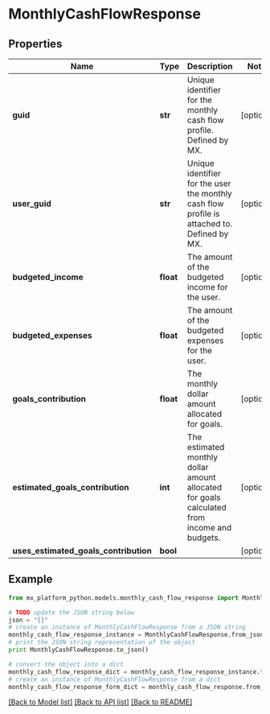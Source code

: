 # MonthlyCashFlowResponse


## Properties
Name | Type | Description | Notes
------------ | ------------- | ------------- | -------------
**guid** | **str** | Unique identifier for the monthly cash flow profile. Defined by MX. | [optional] 
**user_guid** | **str** | Unique identifier for the user the monthly cash flow profile is attached to. Defined by MX. | [optional] 
**budgeted_income** | **float** | The amount of the budgeted income for the user. | [optional] 
**budgeted_expenses** | **float** | The amount of the budgeted expenses for the user. | [optional] 
**goals_contribution** | **float** | The monthly dollar amount allocated for goals. | [optional] 
**estimated_goals_contribution** | **int** | The estimated monthly dollar amount allocated for goals calculated from income and budgets. | [optional] 
**uses_estimated_goals_contribution** | **bool** |  | [optional] 

## Example

```python
from mx_platform_python.models.monthly_cash_flow_response import MonthlyCashFlowResponse

# TODO update the JSON string below
json = "{}"
# create an instance of MonthlyCashFlowResponse from a JSON string
monthly_cash_flow_response_instance = MonthlyCashFlowResponse.from_json(json)
# print the JSON string representation of the object
print MonthlyCashFlowResponse.to_json()

# convert the object into a dict
monthly_cash_flow_response_dict = monthly_cash_flow_response_instance.to_dict()
# create an instance of MonthlyCashFlowResponse from a dict
monthly_cash_flow_response_form_dict = monthly_cash_flow_response.from_dict(monthly_cash_flow_response_dict)
```
[[Back to Model list]](../README.md#documentation-for-models) [[Back to API list]](../README.md#documentation-for-api-endpoints) [[Back to README]](../README.md)


